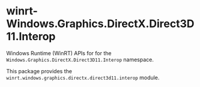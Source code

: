 <!-- warning: Please don't edit this file. It was automatically generated. -->

# winrt-Windows.Graphics.DirectX.Direct3D11.Interop

Windows Runtime (WinRT) APIs for for the `Windows.Graphics.DirectX.Direct3D11.Interop` namespace.

This package provides the `winrt.windows.graphics.directx.direct3d11.interop` module.
